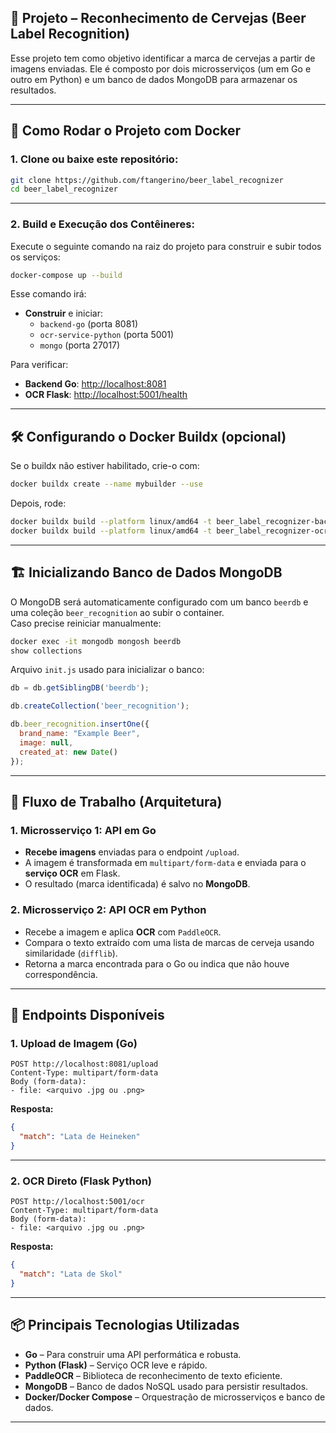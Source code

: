 ## 🍺 Projeto – Reconhecimento de Cervejas (Beer Label Recognition)

Esse projeto tem como objetivo identificar a marca de cervejas a partir de imagens enviadas. Ele é composto por dois microsserviços (um em Go e outro em Python) e um banco de dados MongoDB para armazenar os resultados.

---

## 🚀 Como Rodar o Projeto com Docker

### 1. Clone ou baixe este repositório:
```bash
git clone https://github.com/ftangerino/beer_label_recognizer
cd beer_label_recognizer
```

---

### 2. Build e Execução dos Contêineres:
Execute o seguinte comando na raiz do projeto para construir e subir todos os serviços:
```bash
docker-compose up --build
```

Esse comando irá:
- **Construir** e iniciar:
  - `backend-go` (porta 8081)
  - `ocr-service-python` (porta 5001)
  - `mongo` (porta 27017)
  
Para verificar:
- **Backend Go**: [http://localhost:8081](http://localhost:8081)  
- **OCR Flask**: [http://localhost:5001/health](http://localhost:5001/health)  

---

## 🛠️ Configurando o Docker Buildx (opcional)
Se o buildx não estiver habilitado, crie-o com:
```bash
docker buildx create --name mybuilder --use
```
Depois, rode:
```bash
docker buildx build --platform linux/amd64 -t beer_label_recognizer-backend-go ./backend-go --load
docker buildx build --platform linux/amd64 -t beer_label_recognizer-ocr-service-python ./ocr-service-python --load
```

---

## 🏗️ Inicializando Banco de Dados MongoDB
O MongoDB será automaticamente configurado com um banco `beerdb` e uma coleção `beer_recognition` ao subir o container.  
Caso precise reiniciar manualmente:
```bash
docker exec -it mongodb mongosh beerdb
show collections
```

Arquivo `init.js` usado para inicializar o banco:
```javascript
db = db.getSiblingDB('beerdb');

db.createCollection('beer_recognition');

db.beer_recognition.insertOne({
  brand_name: "Example Beer",
  image: null,
  created_at: new Date()
});
```

---

## 🔄 Fluxo de Trabalho (Arquitetura)

### 1. Microsserviço 1: API em Go
- **Recebe imagens** enviadas para o endpoint `/upload`.
- A imagem é transformada em `multipart/form-data` e enviada para o **serviço OCR** em Flask.
- O resultado (marca identificada) é salvo no **MongoDB**.

### 2. Microsserviço 2: API OCR em Python
- Recebe a imagem e aplica **OCR** com `PaddleOCR`.
- Compara o texto extraído com uma lista de marcas de cerveja usando similaridade (`difflib`).
- Retorna a marca encontrada para o Go ou indica que não houve correspondência.

---

## 📡 Endpoints Disponíveis

### 1. Upload de Imagem (Go)
```
POST http://localhost:8081/upload
Content-Type: multipart/form-data
Body (form-data):
- file: <arquivo .jpg ou .png>
```
**Resposta:**
```json
{
  "match": "Lata de Heineken"
}
```

---

### 2. OCR Direto (Flask Python)
```
POST http://localhost:5001/ocr
Content-Type: multipart/form-data
Body (form-data):
- file: <arquivo .jpg ou .png>
```
**Resposta:**
```json
{
  "match": "Lata de Skol"
}
```
---

## 📦 Principais Tecnologias Utilizadas
- **Go** – Para construir uma API performática e robusta.
- **Python (Flask)** – Serviço OCR leve e rápido.
- **PaddleOCR** – Biblioteca de reconhecimento de texto eficiente.
- **MongoDB** – Banco de dados NoSQL usado para persistir resultados.
- **Docker/Docker Compose** – Orquestração de microsserviços e banco de dados.

---
